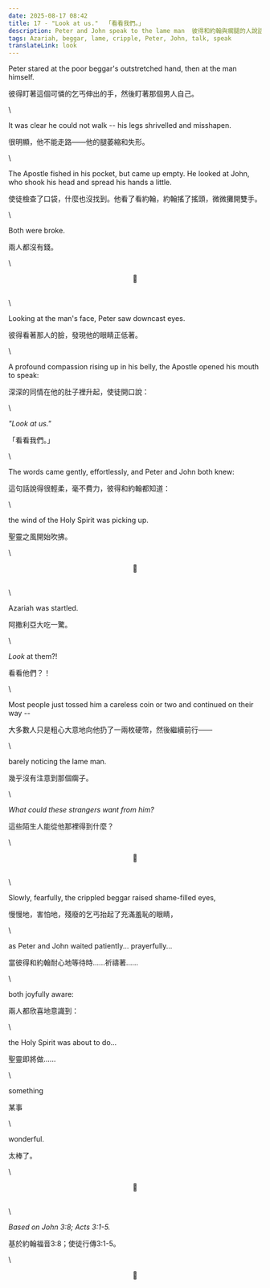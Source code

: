 ```yaml
---
date: 2025-08-17 08:42
title: 17 - "Look at us."  「看看我們。」
description: Peter and John speak to the lame man  彼得和約翰與瘸腿的人說話
tags: Azariah, beggar, lame, cripple, Peter, John, talk, speak
translateLink: look
---
```


Peter stared at the poor beggar's outstretched hand, then at the man himself.

彼得盯著這個可憐的乞丐伸出的手，然後盯著那個男人自己。

\

It was clear he could not walk -- his legs shrivelled and misshapen.

很明顯，他不能走路——他的腿萎縮和失形。

\

The Apostle fished in his pocket, but came up empty. He looked at John, who shook his head and spread his hands a little.

使徒檢查了口袋，什麼也沒找到。他看了看約翰，約翰搖了搖頭，微微攤開雙手。

\

Both were broke.

兩人都沒有錢。

\

<center>💠</center>

\
\

Looking at the man's face, Peter saw downcast eyes.

彼得看著那人的臉，發現他的眼睛正低著。

\

A profound compassion rising up in his belly, the Apostle opened his mouth to speak:

深深的同情在他的肚子裡升起，使徒開口說：

\

*"Look at us."*

「看看我們。」

\

The words came gently, effortlessly, and Peter and John both knew:

這句話說得很輕柔，毫不費力，彼得和約翰都知道：

\

the wind of the Holy Spirit was picking up.

聖靈之風開始吹拂。

\

<center>💠</center>

\
\

Azariah was startled.

阿撒利亞大吃一驚。

\

*Look* at them?!

看看他們？！

\

Most people just tossed him a careless coin or two and continued on their way --

大多數人只是粗心大意地向他扔了一兩枚硬幣，然後繼續前行——

\

barely noticing the lame man.

幾乎沒有注意到那個瘸子。

\

*What could these strangers want from him?*

這些陌生人能從他那裡得到什麼？

\

<center>💠</center>

\
\

Slowly, fearfully, the crippled beggar raised shame-filled eyes,

慢慢地，害怕地，殘廢的乞丐抬起了充滿羞恥的眼睛，

\

as Peter and John waited patiently... prayerfully...

當彼得和約翰耐心地等待時......祈禱著......

\

both joyfully aware:

兩人都欣喜地意識到：

\

the Holy Spirit was about to do...

聖靈即將做......

\

something 

某事

\

wonderful. 

太棒了。

\

<center>💠</center>

\
\

*Based on John 3:8; Acts 3:1-5.* 

基於約翰福音3:8；使徒行傳3:1-5。

\

<center>💠</center>